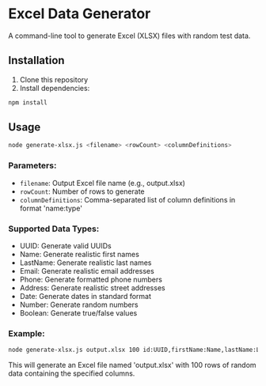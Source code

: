 # Excel Data Generator

A command-line tool to generate Excel (XLSX) files with random test data.

## Installation

1. Clone this repository
2. Install dependencies:
```bash
npm install
```

## Usage

```bash
node generate-xlsx.js <filename> <rowCount> <columnDefinitions>
```

### Parameters:

- `filename`: Output Excel file name (e.g., output.xlsx)
- `rowCount`: Number of rows to generate
- `columnDefinitions`: Comma-separated list of column definitions in format 'name:type'

### Supported Data Types:

- UUID: Generate valid UUIDs
- Name: Generate realistic first names
- LastName: Generate realistic last names
- Email: Generate realistic email addresses
- Phone: Generate formatted phone numbers
- Address: Generate realistic street addresses
- Date: Generate dates in standard format
- Number: Generate random numbers
- Boolean: Generate true/false values

### Example:

```bash
node generate-xlsx.js output.xlsx 100 id:UUID,firstName:Name,lastName:LastName,email:Email,phone:Phone,isActive:Boolean
```

This will generate an Excel file named 'output.xlsx' with 100 rows of random data containing the specified columns.
